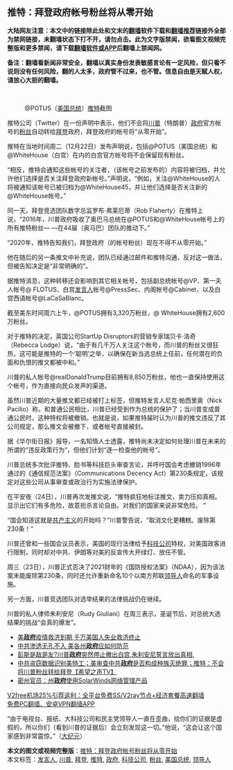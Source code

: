  <h2>推特：拜登政府帐号粉丝将从零开始</h2> <p class="notice"><b>大陆网友注意：本文中的链接除此处和文末的<a href="https://github.com/bannedbook/fanqiang" >翻墙</a>软件下载和<a href="https://github.com/killgcd/justmysocks/blob/master/README.md">翻墙推荐</a>链接外全部为禁网链接，未翻墙状态下打不开，请勿点击。此为文字版禁闻，欲看图文视频完整版和更多禁闻，请下载<a href="https://github.com/bannedbook/fanqiang">翻墙软件或APP</a>后翻墙上禁闻网。</p><p>备注：翻墙看新闻非常安全，翻墙以真实身份发表敏感言论有一定风险，但只看不说则没有任何风险，翻的人太多，政府管不过来，也不管。信息自由是天赋人权，请放心大胆的翻墙。</b></p>  <div class="entry"> <br /> <figure><figcaption class="wp-caption-text">@POTUS（<a href="https://www.bannedbook.org/bnews/tag/%e7%be%8e%e5%9b%bd%e6%80%bb%e7%bb%9f/" class="st_tag internal_tag" rel="tag" title="标签 美国总统 下的日志">美国总统</a>）<a href="https://www.bannedbook.org/bnews/tag/%e6%8e%a8%e7%89%b9/" class="st_tag internal_tag" rel="tag" title="标签 推特 下的日志">推特</a>截图 </figcaption></figure> <p>推特公司（Twitter）在一份声明中表示，他们不会将<a href="https://www.bannedbook.org/bnews/tag/%e5%b7%9d%e6%99%ae/" class="st_tag internal_tag" rel="tag" title="标签 川普 下的日志">川普</a>（特朗普）<a href="https://www.bannedbook.org/bnews/tag/%e6%94%bf%e5%ba%9c/" class="st_tag internal_tag" rel="tag" title="标签 政府 下的日志">政府</a>官方帐号的<a href="https://www.bannedbook.org/bnews/tag/%e7%b2%89%e4%b8%9d/" class="st_tag internal_tag" rel="tag" title="标签 粉丝 下的日志">粉丝</a>自动转给<a href="https://www.bannedbook.org/bnews/tag/%e6%8b%9c%e7%99%bb/" class="st_tag internal_tag" rel="tag" title="标签 拜登 下的日志">拜登</a>政府，拜登政府的帐号将“从零开始”。</p> <p>推特在当地时间周二（12月22日）发布声明说，包括@POTUS（美国总统）和@WhiteHouse（白宫）在内的白宫官方帐号将不会保留现有粉丝。</p> <p>“相反，推特会通知这些帐号的关注者，（该帐号之前发布的）内容将被归档，并允许他们选择是否关注拜登政府新帐号。”声明说，“例如，关注@WhiteHouse的人将被通知该帐号已被归档为@WhiteHouse45，并让他们选择是否关注新的@WhiteHouse帐号。”</p> <p>同一天，拜登竞选团队数字总监罗布·弗莱厄蒂（Rob Flaherty）在推特上说，“2016年，川普政府吸收了奥巴马总统在@POTUS和@WhiteHouse帐号上的所有推特粉丝— —在44届（奥马巴）团队的推动下。”</p> <p>“2020年，推特告知我们，拜登政府（的帐号粉丝）现在不得不从零开始。”</p>  <p>他在随后的另一条推文中补充说，团队已经通过邮件和推特沟通，反对这一做法，但被告知决定是“非常明确的”。</p> <p>据推特消息，这种转移还会影响到其它相关帐号，包括副总统帐号@VP、第一夫人帐号@ FLOTUS、白宫<a href="https://www.bannedbook.org/bnews/tag/%E5%8F%91%E8%A8%80%E4%BA%BA/" class="st_tag internal_tag" rel="tag" title="标签 发言人 下的日志">发言人</a>帐号@PressSec、内阁帐号@Cabinet，以及白宫西语帐号@LaCaSaBlanc。</p> <p>截至美东时间周六上午，@POTUS拥有3,320万粉丝，@ WhiteHouse拥有2,600万粉丝。</p> <p>对于推特的决定，英国公司StartUp Disruptors的营销专家瑞贝卡·洛奇（Rebecca Lodge）说，“由于有几千万人关注这个帐号，而川普的粉丝又很狂热，这可能是推特的一个‘聪明’之举，以确保在新当选总统上任前，任何潜在的负面和仇恨的推文都被中和。”</p> <p>川普的私人帐号@realDonaldTrump目前拥有8,850万粉丝，他也一直保持使用这个帐号，作为直接向民众发声的渠道。</p>  <p>虽然川普近期的大量推文都已经被打上标签，但推特发言人尼克·帕西里奥（Nick Pacilio）称，和普通公民相比，川普已经受到作为总统的保护了；当川普变成普通公民时，这种特权将被撤销。也就是说，如果推特届时认为川普的推文违反了其公司规定，那么推文会被撤下，或者帐号直接被封。</p> <p>据《华尔街日报》报导，一名知情人士透露，推特尚未决定如何处理川普在未来的所谓的“违反政策行为”，但他们计划“逐一检查他的帐号”。</p> <p>川普总统多次批评推特、脸书等科技巨头审查言论，并呼吁国会考虑撤销1996年通过的《通信规范法案》（Communications Decency Act）第230条规定，该规定对这些公司从事审查或政治行为实施法律保护。</p> <p>在平安夜（24日），川普再次发推文说，“推特疯狂地标注推文，卖力压抑真相。显示出它们有多危险，故意扼杀言论自由。对我们的国家来说非常危险。 ”</p> <p>“国会知道这就是<span class='wp_keywordlink'><a href="https://www.bannedbook.org/forum2/topic6177.html" title="《共产主义的终极目的》" target="_blank">共产主义</a></span>的开始吗？”川普警告说，“取消文化更糟糕。废除第230条！”</p>  <p>川普还曾和一些国会议员表示，美国的现行法律给予<a href="https://www.bannedbook.org/bnews/tag/%E7%A7%91%E6%8A%80%E5%85%AC%E5%8F%B8/" class="st_tag internal_tag" rel="tag" title="标签 科技公司 下的日志">科技公司</a>特权，对美国政客进行限制，同时却对中共、伊朗等对美的反宣传大开绿灯、放任不管。</p> <p>周三（23日），川普正式否决了2021财年的《国防授权法案》（NDAA），因为该法案未能废除第230条，同时还允许重新命名10个以南方邦联<a href="https://www.bannedbook.org/bnews/tag/%E9%A2%86%E5%AF%BC%E4%BA%BA/" class="st_tag internal_tag" rel="tag" title="标签 领导人 下的日志">领导人</a>命名的军事设施。</p> <p>另一方面，川普竞选团队对选举结果的法律挑战仍在继续。</p> <p>川普的私人律师朱利安尼（Rudy Giuliani）在周三表示，圣诞节后，对总统大选结果的挑战“会真的爆发”。</p> <ul class='op-related-articles' title='相关阅读'> <li><a href='https://www.bannedbook.org/bnews/comments/20201228/1456161.html' target='_blank'>美<b>政府</b>疫情救济到期 千万美国人失业救济终止</a></li> <li><a href='https://www.bannedbook.org/bnews/cbnews/20201227/1456089.html' target='_blank'>中共渗透无孔不入 美各州<b>政府</b>应如何防范</a></li> <li><a href='https://www.bannedbook.org/bnews/bannedvideo/20201227/1456044.html' target='_blank'>彭斯是敌是友?川普<b>政府</b>突然停止撤出白宫,朱利安尼誓言放出真相.</a></li> <li><a href='https://www.bannedbook.org/bnews/cbnews/20201227/1455897.html' target='_blank'>中共盗窃数据识别美特工；美审查中共<b>政府</b>是否构成种族灭绝罪；推特：不会将川普粉丝转给拜登【希望之声TV】</a></li> <li><a href='https://www.bannedbook.org/bnews/cbnews/20201227/1455692.html' target='_blank'>密州官员：州<b>政府</b>使用SolarWinds网络管理产品</a></li> </ul> <p class="texttj"> <a href="https://www.bannedbook.org/forum23/topic22702.html" target="_blank">V2free机场25%引荐返利：全平台免费SS/V2ray节点+经济套餐高速翻墙</a><br/> <a href="https://github.com/bannedbook/fanqiang/wiki/%E7%A6%81%E9%97%BB%E7%BD%91%E5%AE%89%E5%8D%93%E7%BF%BB%E5%A2%99%E6%96%B0%E9%97%BBAPP" target="_blank">免费PC翻墙、安卓VPN翻墙APP</a></p><p>“由于电视台、报纸、大科技公司和民主党领导人一直在歪曲，给你们的证据是虚假的，所以你们（看到川普的证据后）会立刻发现这一切。”他说，“这会让这个国家感到非常震惊。”（<span class='wp_keywordlink_affiliate'><a href="http://www.epochtimes.com/" title="大纪元" target="_blank">大纪元</a></span>）</p> <a name='sharetosocial'></a>       <div><b>本文的图文或视频完整版</b>：<a href='https://www.bannedbook.org/bnews/comments/20201228/1456201.html'>推特：拜登政府帐号粉丝将从零开始</a></div>  </div><!--END ENTRY--> <div class="postfooter"> <div>本文标签：<a href="https://www.bannedbook.org/bnews/tag/%E5%8F%91%E8%A8%80%E4%BA%BA/" rel="tag">发言人</a>, <a href="https://www.bannedbook.org/bnews/tag/%e5%b7%9d%e6%99%ae/" rel="tag">川普</a>, <a href="https://www.bannedbook.org/bnews/tag/%e6%8b%9c%e7%99%bb/" rel="tag">拜登</a>, <a href="https://www.bannedbook.org/bnews/tag/%e6%8e%a8%e7%89%b9/" rel="tag">推特</a>, <a href="https://www.bannedbook.org/bnews/tag/%e6%94%bf%e5%ba%9c/" rel="tag">政府</a>, <a href="https://www.bannedbook.org/bnews/tag/%E7%A7%91%E6%8A%80%E5%85%AC%E5%8F%B8/" rel="tag">科技公司</a>, <a href="https://www.bannedbook.org/bnews/tag/%e7%b2%89%e4%b8%9d/" rel="tag">粉丝</a>, <a href="https://www.bannedbook.org/bnews/tag/%e7%be%8e%e5%9b%bd%e6%80%bb%e7%bb%9f/" rel="tag">美国总统</a>, <a href="https://www.bannedbook.org/bnews/tag/%E9%A2%86%E5%AF%BC%E4%BA%BA/" rel="tag">领导人</a></div>  </div><!--END POSTFOOTER--> 